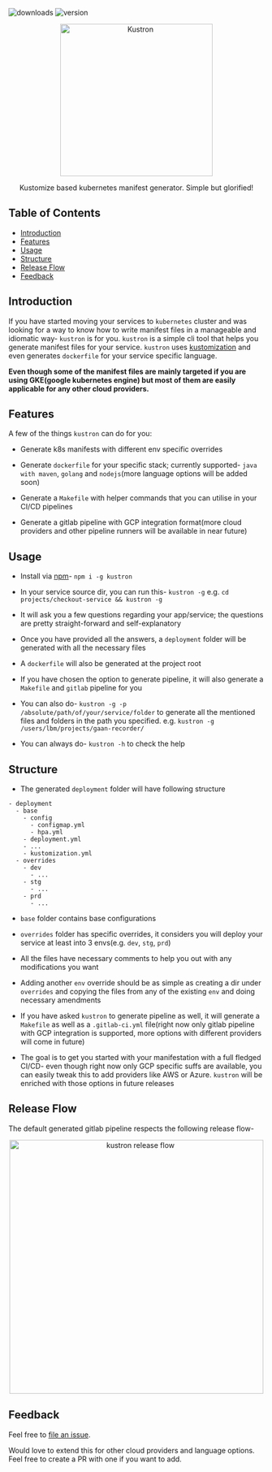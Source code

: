 ![downloads](https://img.shields.io/npm/dm/kustron?style=flat-square)
![version](https://img.shields.io/npm/v/kustron?color=green&style=flat-square)

<p align="center">
  <a href="https://github.com/dibosh/kustron">
    <img alt="Kustron" title="Kustron" src="https://i.imgur.com/Nndv5Vv.png" width="300">
  </a>
</p>

<p align="center">
  Kustomize based kubernetes manifest generator. Simple but glorified!
</p>

## Table of Contents

- [Introduction](#introduction)
- [Features](#features)
- [Usage](#usage)
- [Structure](#structure)
- [Release Flow](#release-flow)
- [Feedback](#feedback)

## Introduction

If you have started moving your services to `kubernetes` cluster and was looking for a way to know how to write manifest files in a manageable and idiomatic way- `kustron` is for you. `kustron` is a simple cli tool that helps you generate manifest files for your service. `kustron` uses [kustomization](https://kubernetes.io/docs/tasks/manage-kubernetes-objects/kustomization/) and even generates `dockerfile` for your service specific language.

**Even though some of the manifest files are mainly targeted if you are using GKE(google kubernetes engine) but most of them are easily applicable for any other cloud providers.**

## Features

A few of the things `kustron` can do for you:

* Generate k8s manifests with different env specific overrides

* Generate `dockerfile` for your specific stack; currently supported- `java with maven`, `golang` and `nodejs`(more language options will be added soon)

* Generate a `Makefile` with helper commands that you can utilise in your CI/CD pipelines

* Generate a gitlab pipeline with GCP integration format(more cloud providers and other pipeline runners will be available in near future)

## Usage

- Install via [npm](https://www.npmjs.com/)- `npm i -g kustron`

- In your service source dir, you can run this- `kustron -g` e.g. `cd projects/checkout-service && kustron -g`

- It will ask you a few questions regarding your app/service; the questions are pretty straight-forward and self-explanatory

- Once you have provided all the answers, a `deployment` folder will be generated with all the necessary files

- A `dockerfile` will also be generated at the project root

- If you have chosen the option to generate pipeline, it will also generate a `Makefile` and `gitlab` pipeline for you

- You can also do- `kustron -g -p /absolute/path/of/your/service/folder` to generate all the mentioned files and folders in the path you specified. e.g. `kustron -g /users/lbm/projects/gaan-recorder/`

- You can always do- `kustron -h` to check the help

## Structure

- The generated `deployment` folder will have following structure

```
- deployment
  - base
    - config
      - configmap.yml
      - hpa.yml
    - deployment.yml
    - ...
    - kustomization.yml
  - overrides
    - dev
      - ...
    - stg
      - ...
    - prd
      - ...
```

- `base` folder contains base configurations

- `overrides` folder has specific overrides, it considers you will deploy your service at least into 3 envs(e.g. `dev`, `stg`, `prd`)

- All the files have necessary comments to help you out with any modifications you want

- Adding another `env` override should be as simple as creating a dir under `overrides` and copying the files from any of the existing `env` and doing necessary amendments

- If you have asked `kustron` to generate pipeline as well, it will generate a `Makefile` as well as a `.gitlab-ci.yml` file(right now only gitlab pipeline with GCP integration is supported, more options with different providers will come in future)

- The goal is to get you started with your manifestation with a full fledged CI/CD- even though right now only GCP specific suffs are available, you can easily tweak this to add providers like AWS or Azure. `kustron` will be enriched with those options in future releases

## Release Flow

The default generated gitlab pipeline respects the following release flow-

<p align="center">
  <img alt="kustron release flow" title="kustron release flow"
  src="https://i.imgur.com/gsKDi0a.jpg" width="500">
</p>

## Feedback

Feel free to [file an issue](https://github.com/dibosh/kustron/issues/new).

Would love to extend this for other cloud providers and language options. Feel free to create a PR with one if you want to add. 



